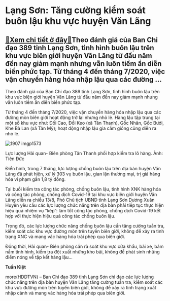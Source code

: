 Lạng Sơn: Tăng cường kiểm soát buôn lậu khu vực huyện Văn Lãng
==============================================================

[:gift:Xem chi tiết ở đây:gift:](https://hddtvn.com/lang-son-tang-cuong-kiem-soat-buon-lau-khu-vuc-huyen-van-lang/)Theo đánh giá của Ban Chỉ đạo 389 tỉnh Lạng Sơn, tình hình buôn lậu trên khu vực biên giới huyện Văn Lãng từ đầu năm đến nay giảm mạnh nhưng vẫn luôn tiềm ẩn diễn biến phức tạp. Từ tháng 4 đến tháng 7/2020, việc vận chuyển hàng hóa nhập lậu qua các đường …
----------------------------------------------------------------------------------------------------------------------------------------------------------------------------------------------------------------------------------------------------------------


Theo đánh giá của Ban Chỉ đạo 389 tỉnh Lạng Sơn, tình hình buôn lậu trên khu vực biên giới huyện Văn Lãng từ đầu năm đến nay giảm mạnh nhưng vẫn luôn tiềm ẩn diễn biến phức tạp.


Từ tháng 4 đến tháng 7/2020, việc vận chuyển hàng hóa nhập lậu qua các đường mòn biên giới hoạt động trở lại nhưng nhỏ lẻ. Hàng lậu tập trung tại một số khu vực như: Đồi Cao, Đồi Keo (xã Tân Thanh), Gốc Nhãn, Gốc Bưởi, Khe Bà Lan (xã Tân Mỹ); hoạt động nhập lậu gia cầm giống cũng diễn ra nhỏ lẻ.





![1907 imgp1573](https://haiquanonline.com.vn/stores/news_dataimages/nubt/082020/02/11/in_article/1907_IMGP1573.jpg?rt=20200815083335 "Lạng Sơn: Tăng cường kiểm soát buôn lậu khu vực huyện Văn Lãng")


Lực lượng Hải quan- Biên phòng Tân Thanh phối hợp kiểm tra lô hàng. Ảnh: Tiên Đức



Điển hình, trong 7 tháng, lực lượng chống buôn lậu trên địa bàn huyện Văn Lãng đã phát hiện, xử lý 303 vụ buôn lậu, gian lận thương mại, trị giá hàng hóa vi phạm gần 1,8 tỷ đồng.


Tại buổi kiểm tra công tác phòng, chống buôn lậu, tình hình XNK hàng hóa và công tác phòng, chống dịch Covid-19 tại khu vực biên giới huyện Văn Lãng diễn ra chiều 13/8, Phó Chủ tịch UBND tỉnh Lạng Sơn Dương Xuân Huyên yêu cầu các lực lượng chức năng trên địa bàn phải tiếp tục thực hiện hiệu quả nhiệm vụ “kép”: làm tốt công tác phòng, chống dịch Covid-19 kết hợp với thực hiện hiệu quả công tác chống buôn lậu.


Trong đó, các lực lượng chức năng chống buôn lậu cần tăng cường tuần tra, kiểm soát các khu vực đường mòn trên tuyến biên giới, không để xảy ra tình trạng XNC và mang vác hàng hóa trái phép qua biên giới.


Đồng thời, Hải quan- Biên phòng cần rà soát khu vực cửa khẩu, bãi xe, bám nắm tình hình, kiểm tra đột xuất những kho bãi, không để phát sinh những điểm nóng về tập kết hàng lậu…




**Tuấn Kiệt**



more(HDDTVN) – Ban Chỉ đạo 389 tỉnh Lạng Sơn chỉ đạo các lực lượng chức năng trên địa bàn huyện Văn Lãng tăng cường tuần tra, kiểm soát các khu vực đường mòn trên tuyến biên giới, không để xảy ra tình trạng xuất nhập cảnh và mang vác hàng hóa trái phép qua biên giới.

